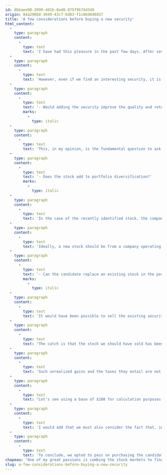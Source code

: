 ```yaml
---
id: 8bbaee90-3999-4d1b-8ad0-875f9b74d340
origin: 84a290b8-3949-43c7-bd83-f1c06d0d6857
title: 'A few considerations before buying a new security'
html_content:
  -
    type: paragraph
    content:
      -
        type: text
        text: 'I have had this pleasure in the past few days. After several weeks of research and hundreds of hours of work, I finally found a stock that seems very attractive to me.'
  -
    type: paragraph
    content:
      -
        type: text
        text: 'However, even if we find an interesting security, it is still far from certain that we will buy it to add it to our portfolios under management. There are several factors to consider before making this decision. I’ll share a few with you:'
  -
    type: paragraph
    content:
      -
        type: text
        text: '- Would adding the security improve the quality and return potential of my portfolio?'
        marks:
          -
            type: italic
  -
    type: paragraph
    content:
      -
        type: text
        text: 'This, in my opinion, is the fundamental question to ask when considering the acquisition of a new security in the portfolio. The stock in question should be significantly more attractive than the least attractive stock in the portfolio. If not, better do nothing.'
  -
    type: paragraph
    content:
      -
        type: text
        text: '- Does the stock add to portfolio diversification?'
        marks:
          -
            type: italic
  -
    type: paragraph
    content:
      -
        type: text
        text: 'In the case of the recently identified stock, the company operates in the same industry as one of our portfolio companies. Considering that our portfolio currently includes 28 stocks, owning two in the same sector becomes an issue in terms of portfolio diversification.'
  -
    type: paragraph
    content:
      -
        type: text
        text: 'Ideally, a new stock should be from a company operating in an industry that is not in the current portfolio.'
  -
    type: paragraph
    content:
      -
        type: text
        text: '- Can the candidate replace an existing stock in the portfolio?'
        marks:
          -
            type: italic
  -
    type: paragraph
    content:
      -
        type: text
        text: 'It would have been possible to sell the existing security and allow us to buy the new security; we had considered it.'
  -
    type: paragraph
    content:
      -
        type: text
        text: "The catch is that the stock we should have sold has been in the portfolio for several years and has performed strongly since it was acquired, which means significant tax liabilities for many of our clients. For example, I looked at a specific client's portfolio to get a sense of the tax issue. For this client, the existing security has appreciated by more than 185% of its book value (the security is held in a taxable account); selling it would produce a substantial realized gain tax."
  -
    type: paragraph
    content:
      -
        type: text
        text: 'Such unrealized gains and the taxes they entail are not necessarily a reason not to sell an existing security, but they do raise the bar significantly for replacing it with another security. For example, in our assessment of the candidate stock, we determined that it was undervalued by the market by just over 20%. As for the existing stock, we estimate that it is undervalued by almost 10%. Do these yield differences justify a substitution?'
  -
    type: paragraph
    content:
      -
        type: text
        text: "Let's see using a base of $100 for calculation purposes and a marginal tax rate of 50%. Selling the existing security would have yielded after-tax proceeds of nearly $239 ($100 originally invested is now worth $285 [185% appreciation], minus estimated taxes of $46 on the gain of $139 = $239). If we reinvest this sum in the new security and obtain the expected return of 20%, we will find ourselves in one year with a market value of $287 (incidentally, roughly the current value of the existing security). On the other hand, if we keep our shares of the existing security and it achieves the expected return of 10% over the next 12 months, we will end up with a value of $313."
  -
    type: paragraph
    content:
      -
        type: text
        text: 'I would add that we must also consider the fact that, in general, we know the company that we have had in our portfolio for several years much better than that of the new coveted company. In terms of risk-taking, it often makes more sense to stay with a stock that you know well than to buy a new, less well-known one.'
  -
    type: paragraph
    content:
      -
        type: text
        text: 'To conclude, we opted to pass on purchasing the candidate stock. It will be added to our hot watch list for potential purchase in the future.'
chapeau: 'One of my great passions is combing the stock markets to find investment opportunities. It is a long job that is often frustrating, but how rewarding when you finally find a good opportunity. Indeed, in a well-valued stock market, it is often necessary to analyze hundreds of potential securities before finding just one that meets our selection criteria.'
slug: a-few-considerations-before-buying-a-new-security
---
```

